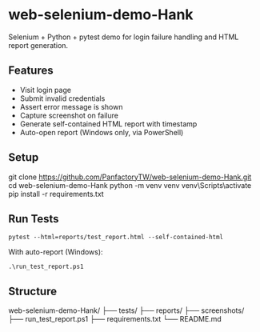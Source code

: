 # web-selenium-demo-Hank

Selenium + Python + pytest demo for login failure handling and HTML report generation.

## Features

- Visit login page
- Submit invalid credentials
- Assert error message is shown
- Capture screenshot on failure
- Generate self-contained HTML report with timestamp
- Auto-open report (Windows only, via PowerShell)

## Setup


git clone https://github.com/PanfactoryTW/web-selenium-demo-Hank.git
cd web-selenium-demo-Hank
python -m venv venv
venv\Scripts\activate
pip install -r requirements.txt

## Run Tests
```
pytest --html=reports/test_report.html --self-contained-html
```

With auto-report (Windows):
```
.\run_test_report.ps1
```

## Structure
web-selenium-demo-Hank/
├── tests/
├── reports/
├── screenshots/
├── run_test_report.ps1
├── requirements.txt
└── README.md